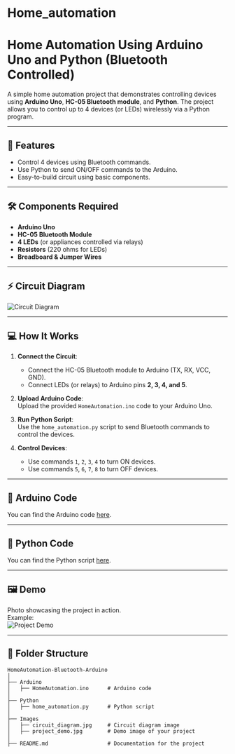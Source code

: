 # Home_automation
# Home Automation Using Arduino Uno and Python (Bluetooth Controlled)

A simple home automation project that demonstrates controlling devices using **Arduino Uno**, **HC-05 Bluetooth module**, and **Python**. The project allows you to control up to 4 devices (or LEDs) wirelessly via a Python program.

---

## 🚀 Features
- Control 4 devices using Bluetooth commands.
- Use Python to send ON/OFF commands to the Arduino.
- Easy-to-build circuit using basic components.

---

## 🛠️ Components Required
- **Arduino Uno**
- **HC-05 Bluetooth Module**
- **4 LEDs** (or appliances controlled via relays)
- **Resistors** (220 ohms for LEDs)
- **Breadboard & Jumper Wires**

---

## ⚡ Circuit Diagram
![Circuit Diagram](Images/circuit_diagram.jpg)

---

## 💻 How It Works
1. **Connect the Circuit**:  
   - Connect the HC-05 Bluetooth module to Arduino (TX, RX, VCC, GND).
   - Connect LEDs (or relays) to Arduino pins **2, 3, 4, and 5**.

2. **Upload Arduino Code**:  
   Upload the provided `HomeAutomation.ino` code to your Arduino Uno.

3. **Run Python Script**:  
   Use the `home_automation.py` script to send Bluetooth commands to control the devices.

4. **Control Devices**:  
   - Use commands `1`, `2`, `3`, `4` to turn ON devices.
   - Use commands `5`, `6`, `7`, `8` to turn OFF devices.

---

## 🧩 Arduino Code
You can find the Arduino code [here](Home_automation/Arduino/HomeAutomation.ino.txt).

---

## 🐍 Python Code
You can find the Python script [here](Python/home_automation.py).

---

## 🖼️ Demo
Photo showcasing the project in action.  
Example:  
![Project Demo](Images/project_demo.jpg)

---

## 📂 Folder Structure
```plaintext
HomeAutomation-Bluetooth-Arduino
│
├── Arduino
│   ├── HomeAutomation.ino      # Arduino code
│
├── Python
│   ├── home_automation.py      # Python script
│
├── Images
│   ├── circuit_diagram.jpg     # Circuit diagram image
│   ├── project_demo.jpg        # Demo image of your project
│
├── README.md                   # Documentation for the project


